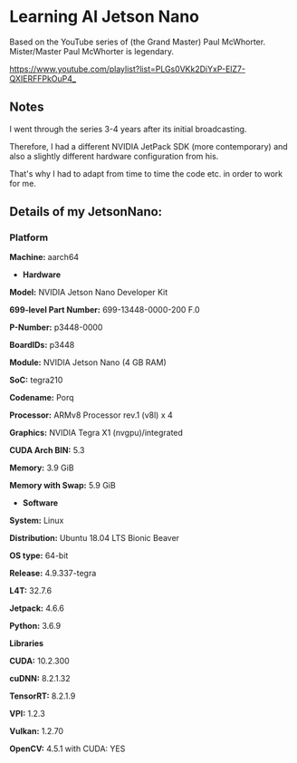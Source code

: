 # Learning AI Jetson Nano

Based on the YouTube series of (the Grand Master) Paul McWhorter. Mister/Master Paul McWhorter is legendary.

<https://www.youtube.com/playlist?list=PLGs0VKk2DiYxP-ElZ7-QXIERFFPkOuP4_>

## Notes

I went through the series 3-4 years after its initial broadcasting.

Therefore, I had a different NVIDIA JetPack SDK (more contemporary) and also a slightly different hardware configuration from his.

That's why I had to adapt from time to time the code etc. in order to work for me.
##
## Details of my JetsonNano:

### Platform                                                                         
**Machine:** aarch64                                                                   

* **Hardware**

**Model:** NVIDIA Jetson Nano Developer Kit

**699-level Part Number:** 699-13448-0000-200 F.0

**P-Number:** p3448-0000

**BoardIDs:** p3448

**Module:** NVIDIA Jetson Nano (4 GB RAM)

**SoC:** tegra210

**Codename:** Porq

**Processor:** ARMv8 Processor rev.1 (v8l) x 4

**Graphics:** NVIDIA Tegra X1 (nvgpu)/integrated

**CUDA Arch BIN:** 5.3

**Memory:** 3.9 GiB

**Memory with Swap:** 5.9 GiB

* **Software**

**System:** Linux                                                                      

**Distribution:** Ubuntu 18.04 LTS Bionic Beaver

**OS type:** 64-bit

**Release:** 4.9.337-tegra

**L4T:** 32.7.6

**Jetpack:** 4.6.6

**Python:** 3.6.9                                                                      


**Libraries**

**CUDA:** 10.2.300                                                                     

**cuDNN:** 8.2.1.32                                                                    

**TensorRT:** 8.2.1.9                                                                  

**VPI:** 1.2.3                                                                         

**Vulkan:** 1.2.70

**OpenCV:** 4.5.1 with CUDA: YES
